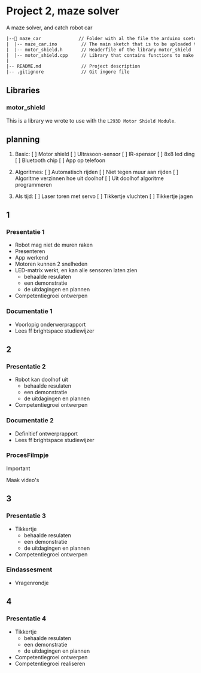# Project 2, maze solver

A maze solver, and catch robot car

```txt
|--📂 maze_car              // Folder with al the file the arduino scetch uses
|  |-- maze_car.ino         // The main sketch that is to be uploaded to the microcontroller
|  |-- motor_shield.h       // Headerfile of the library motor_shield
|  |-- motor_shield.cpp     // Library that contains functions to make the motor shield work
|
|-- README.md               // Project description
|-- .gitignore              // Git ingore file
```

## Libraries

### motor_shield

This is a library we wrote to use with the `L293D Motor Shield Module`.

## planning

1. Basic:
 [ ] Motor shield
 [ ] Ultrasoon-sensor
 [ ] IR-spensor
 [ ] 8x8 led ding
 [ ] Bluetooth chip
 [ ] App op telefoon

2. Algoritmes:
 [ ] Automatisch rijden
 [ ] Niet tegen muur aan rijden
 [ ] Algoritme verzinnen hoe uit doolhof
 [ ] Uit doolhof algoritme programmeren

3. Als tijd:
 [ ] Laser toren met servo
 [ ] Tikkertje vluchten
 [ ] Tikkertje jagen

## 1

### Presentatie 1

- Robot mag niet de muren raken
- Presenteren
- App werkend
- Motoren kunnen 2 snelheden
- LED-matrix werkt, en kan alle sensoren laten zien
    - behaalde resulaten
    - een demonstratie
    - de uitdagingen en plannen
- Competentiegroei ontwerpen

### Documentatie 1

- Voorlopig onderwerprapport
- Lees ff brightspace studiewijzer

## 2

### Presentatie 2

- Robot kan doolhof uit
    - behaalde resulaten
    - een demonstratie
    - de uitdagingen en plannen
- Competentiegroei ontwerpen

### Documentatie 2

- Definitief ontwerprapport
- Lees ff brightspace studiewijzer

### ProcesFilmpje

> [!IMPORTANT]
> Maak video's

## 3

### Presentatie 3

- Tikkertje
    - behaalde resulaten
    - een demonstratie
    - de uitdagingen en plannen
- Competentiegroei ontwerpen

### Eindassesment

- Vragenrondje

## 4

### Presentatie 4

- Tikkertje
    - behaalde resulaten
    - een demonstratie
    - de uitdagingen en plannen
- Competentiegroei ontwerpen
- Competentiegroei realiseren
